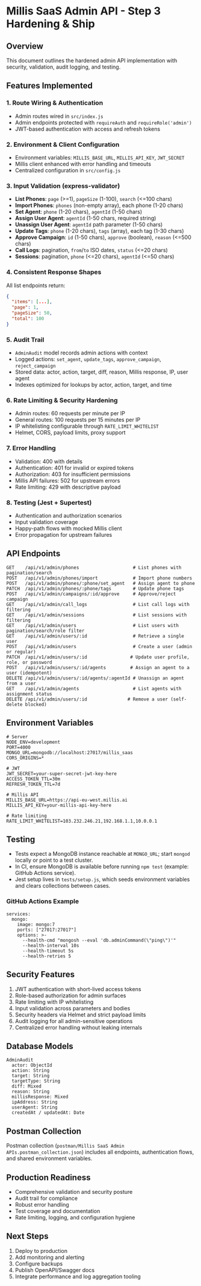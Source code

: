 # Millis SaaS Admin API - Step 3 Hardening & Ship

## Overview
This document outlines the hardened admin API implementation with security, validation, audit logging, and testing.

## Features Implemented

### 1. Route Wiring & Authentication
- Admin routes wired in `src/index.js`
- Admin endpoints protected with `requireAuth` and `requireRole('admin')`
- JWT-based authentication with access and refresh tokens

### 2. Environment & Client Configuration
- Environment variables: `MILLIS_BASE_URL`, `MILLIS_API_KEY`, `JWT_SECRET`
- Millis client enhanced with error handling and timeouts
- Centralized configuration in `src/config.js`

### 3. Input Validation (express-validator)
- **List Phones**: `page` (>=1), `pageSize` (1-100), `search` (<=100 chars)
- **Import Phones**: `phones` (non-empty array), each phone (1-20 chars)
- **Set Agent**: `phone` (1-20 chars), `agentId` (1-50 chars)
- **Assign User Agent**: `agentId` (1-50 chars, required string)
- **Unassign User Agent**: `agentId` path parameter (1-50 chars)
- **Update Tags**: `phone` (1-20 chars), `tags` (array), each tag (1-30 chars)
- **Approve Campaign**: `id` (1-50 chars), `approve` (boolean), `reason` (<=500 chars)
- **Call Logs**: pagination, `from`/`to` ISO dates, `status` (<=20 chars)
- **Sessions**: pagination, `phone` (<=20 chars), `agentId` (<=50 chars)

### 4. Consistent Response Shapes
All list endpoints return:
```json
{
  "items": [...],
  "page": 1,
  "pageSize": 50,
  "total": 100
}
```

### 5. Audit Trail
- `AdminAudit` model records admin actions with context
- Logged actions: `set_agent`, `update_tags`, `approve_campaign`, `reject_campaign`
- Stored data: actor, action, target, diff, reason, Millis response, IP, user agent
- Indexes optimized for lookups by actor, action, target, and time

### 6. Rate Limiting & Security Hardening
- Admin routes: 60 requests per minute per IP
- General routes: 100 requests per 15 minutes per IP
- IP whitelisting configurable through `RATE_LIMIT_WHITELIST`
- Helmet, CORS, payload limits, proxy support

### 7. Error Handling
- Validation: 400 with details
- Authentication: 401 for invalid or expired tokens
- Authorization: 403 for insufficient permissions
- Millis API failures: 502 for upstream errors
- Rate limiting: 429 with descriptive payload

### 8. Testing (Jest + Supertest)
- Authentication and authorization scenarios
- Input validation coverage
- Happy-path flows with mocked Millis client
- Error propagation for upstream failures

## API Endpoints
```
GET    /api/v1/admin/phones                    # List phones with pagination/search
POST   /api/v1/admin/phones/import             # Import phone numbers
POST   /api/v1/admin/phones/:phone/set_agent   # Assign agent to phone
PATCH  /api/v1/admin/phones/:phone/tags        # Update phone tags
POST   /api/v1/admin/campaigns/:id/approve     # Approve/reject campaign
GET    /api/v1/admin/call_logs                 # List call logs with filtering
GET    /api/v1/admin/sessions                  # List sessions with filtering
GET    /api/v1/admin/users                     # List users with pagination/search/role filter
GET    /api/v1/admin/users/:id                 # Retrieve a single user
POST   /api/v1/admin/users                     # Create a user (admin or regular)
PATCH  /api/v1/admin/users/:id                # Update user profile, role, or password
POST   /api/v1/admin/users/:id/agents         # Assign an agent to a user (idempotent)
DELETE /api/v1/admin/users/:id/agents/:agentId # Unassign an agent from a user
GET    /api/v1/admin/agents                    # List agents with assignment status
DELETE /api/v1/admin/users/:id               # Remove a user (self-delete blocked)
```

## Environment Variables
```
# Server
NODE_ENV=development
PORT=4000
MONGO_URL=mongodb://localhost:27017/millis_saas
CORS_ORIGINS=*

# JWT
JWT_SECRET=your-super-secret-jwt-key-here
ACCESS_TOKEN_TTL=30m
REFRESH_TOKEN_TTL=7d

# Millis API
MILLIS_BASE_URL=https://api-eu-west.millis.ai
MILLIS_API_KEY=your-millis-api-key-here

# Rate limiting
RATE_LIMIT_WHITELIST=103.232.246.21,192.168.1.1,10.0.0.1
```

## Testing
- Tests expect a MongoDB instance reachable at `MONGO_URL`; start `mongod` locally or point to a test cluster.
- In CI, ensure MongoDB is available before running `npm test` (example: GitHub Actions service).
- Jest setup lives in `tests/setup.js`, which seeds environment variables and clears collections between cases.

### GitHub Actions Example
```
services:
  mongo:
    image: mongo:7
    ports: ["27017:27017"]
    options: >-
      --health-cmd "mongosh --eval 'db.adminCommand(\"ping\")'"
      --health-interval 10s
      --health-timeout 5s
      --health-retries 5
```

## Security Features
1. JWT authentication with short-lived access tokens
2. Role-based authorization for admin surfaces
3. Rate limiting with IP whitelisting
4. Input validation across parameters and bodies
5. Security headers via Helmet and strict payload limits
6. Audit logging for all admin-sensitive operations
7. Centralized error handling without leaking internals

## Database Models
```
AdminAudit
  actor: ObjectId
  action: String
  target: String
  targetType: String
  diff: Mixed
  reason: String
  millisResponse: Mixed
  ipAddress: String
  userAgent: String
  createdAt / updatedAt: Date
```

## Postman Collection
Postman collection (`postman/Millis SaaS Admin APIs.postman_collection.json`) includes all endpoints, authentication flows, and shared environment variables.

## Production Readiness
- Comprehensive validation and security posture
- Audit trail for compliance
- Robust error handling
- Test coverage and documentation
- Rate limiting, logging, and configuration hygiene

## Next Steps
1. Deploy to production
2. Add monitoring and alerting
3. Configure backups
4. Publish OpenAPI/Swagger docs
5. Integrate performance and log aggregation tooling





